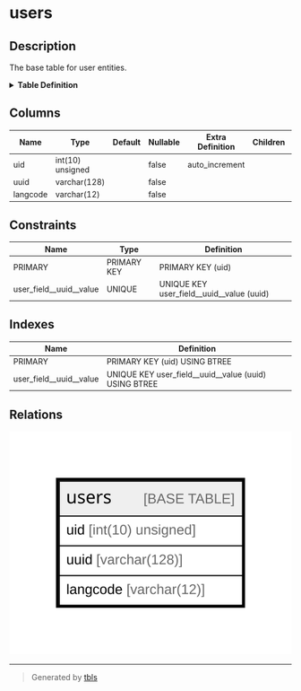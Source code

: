 # users

## Description

The base table for user entities.

<details>
<summary><strong>Table Definition</strong></summary>

```sql
CREATE TABLE `users` (
  `uid` int(10) unsigned NOT NULL AUTO_INCREMENT,
  `uuid` varchar(128) CHARACTER SET ascii COLLATE ascii_general_ci NOT NULL,
  `langcode` varchar(12) CHARACTER SET ascii COLLATE ascii_general_ci NOT NULL,
  PRIMARY KEY (`uid`),
  UNIQUE KEY `user_field__uuid__value` (`uuid`)
) ENGINE=InnoDB AUTO_INCREMENT=[Redacted by tbls] DEFAULT CHARSET=utf8mb4 COLLATE=utf8mb4_general_ci COMMENT='The base table for user entities.'
```

</details>

## Columns

| Name | Type | Default | Nullable | Extra Definition | Children | Parents | Comment |
| ---- | ---- | ------- | -------- | ---------------- | -------- | ------- | ------- |
| uid | int(10) unsigned |  | false | auto_increment |  |  |  |
| uuid | varchar(128) |  | false |  |  |  |  |
| langcode | varchar(12) |  | false |  |  |  |  |

## Constraints

| Name | Type | Definition |
| ---- | ---- | ---------- |
| PRIMARY | PRIMARY KEY | PRIMARY KEY (uid) |
| user_field__uuid__value | UNIQUE | UNIQUE KEY user_field__uuid__value (uuid) |

## Indexes

| Name | Definition |
| ---- | ---------- |
| PRIMARY | PRIMARY KEY (uid) USING BTREE |
| user_field__uuid__value | UNIQUE KEY user_field__uuid__value (uuid) USING BTREE |

## Relations

![er](users.svg)

---

> Generated by [tbls](https://github.com/k1LoW/tbls)

